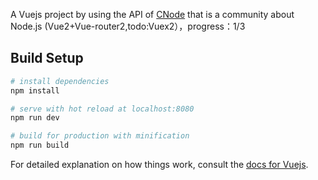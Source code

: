 A Vuejs project by using the API of [CNode](https://cnodejs.org/) that is a community about Node.js
 (Vue2+Vue-router2,todo:Vuex2），progress：1/3
## Build Setup

``` bash
# install dependencies
npm install

# serve with hot reload at localhost:8080
npm run dev

# build for production with minification
npm run build
```

For detailed explanation on how things work, consult the [docs for Vuejs](http://vuejs.org/).
